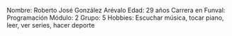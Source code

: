Nombre: Roberto José González Arévalo
Edad: 29 años
Carrera en Funval: Programación
Módulo: 2
Grupo: 5
Hobbies: Escuchar música, tocar piano, leer, ver series, hacer deporte
